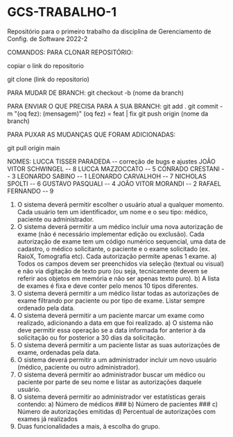 # GCS-TRABALHO-1

Repositório para o primeiro trabalho da disciplina de Gerenciamento de Config. de Software 2022-2

COMANDOS:
PARA CLONAR REPOSITÓRIO:

copiar o link do repositorio

git clone (link do repositorio)

PARA MUDAR DE BRANCH:
git checkout -b (nome da branch)

PARA ENVIAR O QUE PRECISA PARA A SUA BRANCH:
git add .
git commit -m "(oq fez): (mensagem)" (oq fez) = feat | fix
git push origin (nome da branch)

PARA PUXAR AS MUDANÇAS QUE FORAM ADICIONADAS:

git pull origin main

NOMES:
LUCCA TISSER PARADEDA -- correção de bugs e ajustes
JOÃO VITOR SCHWINGEL -- 8
LUCCA MAZZOCCATO -- 5
CONRADO CRESTANI -- 3
LEONARDO SABINO -- 1
LEONARDO CARVALHOH -- 7
NICHOLAS SPOLTI -- 6
GUSTAVO PASQUALI -- 4
JOÃO VITOR MORANDI -- 2
RAFAEL FERNANDO -- 9

1. O sistema deverá permitir escolher o usuário atual a qualquer momento. Cada usuário tem um
   identificador, um nome e o seu tipo: médico, paciente ou administrador.
2. O sistema deverá permitir a um médico incluir uma nova autorização de exame (não é necessário
   implementar edição ou exclusão). Cada autorização de exame tem um código numérico sequencial,
   uma data de cadastro, o médico solicitante, o paciente e o exame solicitado (ex. RaioX, Tomografia
   etc). Cada autorização permite apenas 1 exame.
   a) Todos os campos devem ser preenchidos via seleção (textual ou visual) e não via digitação de
   texto puro (ou seja, tecnicamente devem se referir aos objetos em memória e não ser apenas
   texto puro).
   b) A lista de exames é fixa e deve conter pelo menos 10 tipos diferentes.
3. O sistema deverá permitir a um médico listar todas as autorizações de exame filtrando por paciente
   ou por tipo de exame. Listar sempre ordenado pela data.
4. O sistema deverá permitir a um paciente marcar um exame como realizado, adicionando a data em
   que foi realizado.
   a) O sistema não deve permitir essa operação se a data informada for anterior à da solicitação ou
   for posterior a 30 dias da solicitação.
5. O sistema deverá permitir a um paciente listar as suas autorizações de exame, ordenadas pela data.
6. O sistema deverá permitir a um administrador incluir um novo usuário (médico, paciente ou outro
   administrador).
7. O sistema deverá permitir ao administrador buscar um médico ou paciente por parte de seu nome e
   listar as autorizações daquele usuário.
8. O sistema deverá permitir ao administrador ver estatísticas gerais contendo:
   a) Número de médicos ###
   b) Número de pacientes ###
   c) Número de autorizações emitidas
   d) Percentual de autorizações com exames já realizados
9. Duas funcionalidades a mais, à escolha do grupo.
